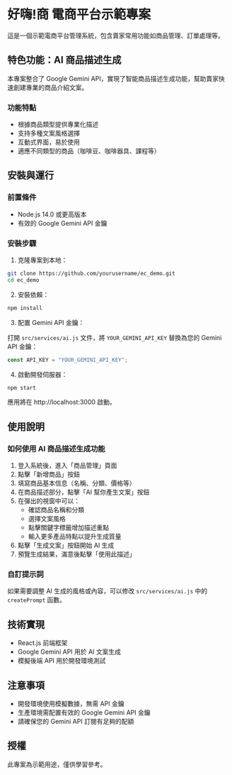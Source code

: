 # 好嗨!商 電商平台示範專案

這是一個示範電商平台管理系統，包含賣家常用功能如商品管理、訂單處理等。

## 特色功能：AI 商品描述生成

本專案整合了 Google Gemini API，實現了智能商品描述生成功能，幫助賣家快速創建專業的商品介紹文案。

### 功能特點

- 根據商品類型提供專業化描述
- 支持多種文案風格選擇
- 互動式界面，易於使用
- 適應不同類型的商品（咖啡豆、咖啡器具、課程等）

## 安裝與運行

### 前置條件

- Node.js 14.0 或更高版本
- 有效的 Google Gemini API 金鑰

### 安裝步驟

1. 克隆專案到本地：

```bash
git clone https://github.com/yourusername/ec_demo.git
cd ec_demo
```

2. 安裝依賴：

```bash
npm install
```

3. 配置 Gemini API 金鑰：

打開 `src/services/ai.js` 文件，將 `YOUR_GEMINI_API_KEY` 替換為您的 Gemini API 金鑰：

```javascript
const API_KEY = "YOUR_GEMINI_API_KEY";
```

4. 啟動開發伺服器：

```bash
npm start
```

應用將在 http://localhost:3000 啟動。

## 使用說明

### 如何使用 AI 商品描述生成功能

1. 登入系統後，進入「商品管理」頁面
2. 點擊「新增商品」按鈕
3. 填寫商品基本信息（名稱、分類、價格等）
4. 在商品描述部分，點擊「AI 幫你產生文案」按鈕
5. 在彈出的視窗中可以：
   - 確認商品名稱和分類
   - 選擇文案風格
   - 點擊關鍵字標籤增加描述重點
   - 輸入更多產品特點以提升生成質量
6. 點擊「生成文案」按鈕開始 AI 生成
7. 預覽生成結果，滿意後點擊「使用此描述」

### 自訂提示詞

如果需要調整 AI 生成的風格或內容，可以修改 `src/services/ai.js` 中的 `createPrompt` 函數。

## 技術實現

- React.js 前端框架
- Google Gemini API 用於 AI 文案生成
- 模擬後端 API 用於開發環境測試

## 注意事項

- 開發環境使用模擬數據，無需 API 金鑰
- 生產環境需配置有效的 Google Gemini API 金鑰
- 請確保您的 Gemini API 訂閱有足夠的配額

## 授權

此專案為示範用途，僅供學習參考。